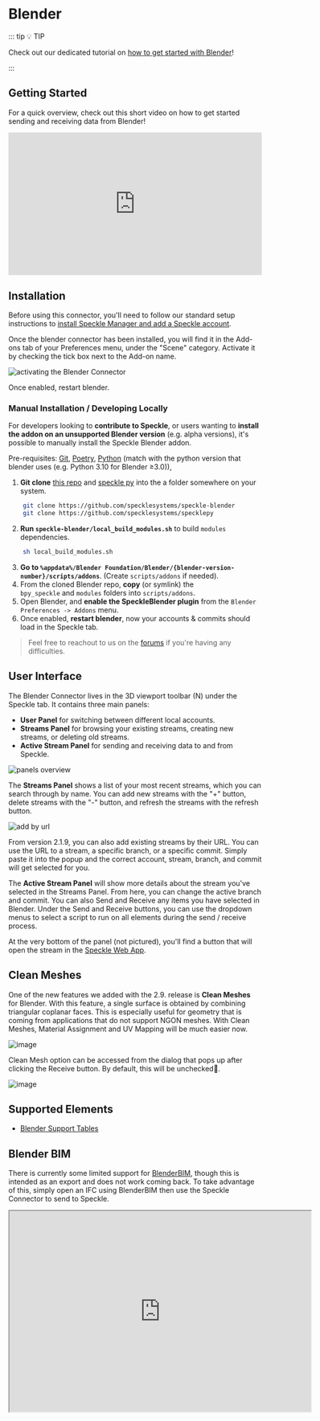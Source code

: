 # Blender

::: tip 💡 TIP

Check out our dedicated tutorial on [how to get started with Blender](https://speckle.systems/tutorials/getting-started-with-speckle-for-blender/)!

:::

## Getting Started

For a quick overview, check out this short video on how to get started sending and receiving data from Blender!

<div style="position: relative;padding-bottom: 56.25%;"><iframe width="100%" height="100%" style="position: absolute;" src="https://www.youtube.com/embed/vy-i6lCdMOE" title="YouTube video player" frameborder="0" allow="accelerometer; autoplay; clipboard-write; encrypted-media; gyroscope; picture-in-picture" allowfullscreen></iframe></div>

## Installation

Before using this connector, you'll need to follow our standard setup instructions to [install Speckle Manager and add a Speckle account](/user/manager).

Once the blender connector has been installed, you will find it in the Add-ons tab of your Preferences menu, under the "Scene" category. Activate it by checking the tick box next to the Add-on name.

![activating the Blender Connector](./img-blender/enable-addon.png)

Once enabled, restart blender.

### Manual Installation / Developing Locally

For developers looking to **contribute to Speckle**, or users wanting to **install the addon on an unsupported Blender version** (e.g. alpha versions),
it's possible to manually install the Speckle Blender addon.

Pre-requisites: [Git](https://git-scm.com/), [Poetry](https://python-poetry.org/docs/),  [Python](https://www.python.org/) (match with the python version that blender uses (e.g. Python 3.10 for Blender ≥3.0)), 

1. **Git clone** [this repo](https://github.com/specklesystems/speckle-blender) and [speckle py](https://github.com/specklesystems/specklepy) into the a folder somewhere on your system.
```sh
	git clone https://github.com/specklesystems/speckle-blender
	git clone https://github.com/specklesystems/specklepy
```

2. **Run `speckle-blender/local_build_modules.sh`** to build `modules` dependencies.
```sh
	sh local_build_modules.sh
```
3. **Go to `%appdata%/Blender Foundation/Blender/{blender-version-number}/scripts/addons`**. (Create `scripts/addons` if needed).
4. From the cloned Blender repo, **copy** (or symlink) the `bpy_speckle` and `modules` folders into `scripts/addons`.
5. Open Blender, and **enable the SpeckleBlender plugin** from the `Blender Preferences -> Addons` menu.
6. Once enabled, **restart blender**, now your accounts & commits should load in the Speckle tab.

> Feel free to reachout to us on the [forums](https://speckle.community/) if you're having any difficulties.

## User Interface

The Blender Connector lives in the 3D viewport toolbar (N) under the Speckle tab. It contains three main panels:

- **User Panel** for switching between different local accounts.
- **Streams Panel** for browsing your existing streams, creating new streams, or deleting old streams.
- **Active Stream Panel** for sending and receiving data to and from Speckle.

![panels overview](./img-blender/sidebar-menu.png)

The **Streams Panel** shows a list of your most recent streams, which you can search through by name. You can add new streams with the "+" button, delete streams with the "-" button, and refresh the streams with the refresh button.

![add by url](./img-blender/add-by-url.png)

From version 2.1.9, you can also add existing streams by their URL. You can use the URL to a stream, a specific branch, or a specific commit. Simply paste it into the popup and the correct account, stream, branch, and commit will get selected for you.

The **Active Stream Panel** will show more details about the stream you've selected in the Streams Panel. From here, you can change the active branch and commit. You can also Send and Receive any items you have selected in Blender. Under the Send and Receive buttons, you can use the dropdown menus to select a script to run on all elements during the send / receive process.

At the very bottom of the panel (not pictured), you'll find a button that will open the stream in the [Speckle Web App](/user/web).

## Clean Meshes

One of the new features we added with the 2.9. release is **Clean Meshes** for Blender. With this feature, a single surface is obtained by combining triangular coplanar faces. This is especially useful for geometry that is coming from applications that do not support NGON meshes. With Clean Meshes, Material Assignment and UV Mapping will be much easier now.

![image](https://user-images.githubusercontent.com/51519350/195507307-78ae7cd4-5895-4b4b-ba99-91e734cdb541.png)

Clean Mesh option can be accessed from the dialog that pops up after clicking the Receive button. By default, this will be unchecked🔳.

![image](https://user-images.githubusercontent.com/51519350/195507390-54e44041-8a10-4b1f-a034-4f3dd68dd13b.png)

## Supported Elements

- [Blender Support Tables](/user/support-tables.html#blender)

## Blender BIM

There is currently some limited support for [BlenderBIM](https://blenderbim.org/), though this is intended as an export and does not work coming back. To take advantage of this, simply open an IFC using BlenderBIM then use the Speckle Connector to send to Speckle.

<iframe src="https://speckle.xyz/embed?stream=c51120a7f7&commit=767b7288ee" width=600 height=400 />

There are a few things to keep in mind when sending an IFC to Speckle using BlenderBIM:

- Structure: The hierarchical structure of collections and objects is preserved when sending to Speckle.
  - The name of each object is attached in the `name` field.
  - Any `/` in names will be replaced with `::`
- Materials: If the object has a material, this will be simplified into a [Render Material](https://github.com/specklesystems/speckle-py/blob/9a1f28516d0bb7c76e390af103bc677bc5ca7b04/specklepy/objects/other.py#L6-L12) and attached in the `renderMaterial` field.
- Properties: Custom properties added within Blender are always added to a `properties` field on respective objects. For BlenderBIM objects, this includes the `ifc_definition_id`.
  - Additional IFC properties that aren't stored in Blender are currently not extracted from the IFC and attached. This may be explored as an enhancement in the future.
- Type: Objects are all sent as meshes and collections are sent as `Base` objects. None of the objects are currently being converted and sent as BIM objects.
